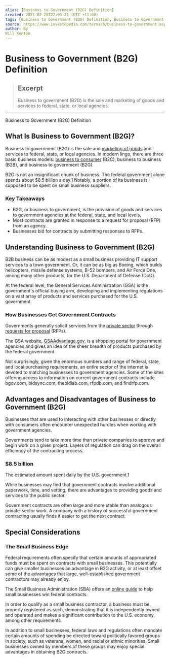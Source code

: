 ```yaml
---
alias: [Business to Government (B2G) Definition]
created: 2021-02-28T22:03:25 (UTC +11:00)
tags: [Business to Government (B2G) Definition, Business to Government (B2G) Definition]
source: https://www.investopedia.com/terms/b/business-to-government.asp
author: By
Will Kenton
---
```


# Business to Government (B2G) Definition

> ## Excerpt
> Business to government (B2G) is the sale and marketing of goods and services to federal, state, or local agencies.

---

Business to Government (B2G) Definition
## What Is Business to Government (B2G)?

Business to government (B2G) is the sale and [marketing of goods](https://www.investopedia.com/articles/financial-theory/11/small-business-marketing-techniques.asp) and services to federal, state, or local agencies. In modern lingo, there are three basic business models: [business to consumer](https://www.investopedia.com/terms/b/btoc.asp) (B2C), business to business (B2B), and business to government (B2G).

B2G is not an insignificant chunk of business. The federal government alone spends about $8.5 billion a day.1 Notably, a portion of its business is supposed to be spent on small business suppliers.

### Key Takeaways

-   B2G, or business to government, is the provision of goods and services to government agencies at the federal, state, and local levels.
-   Most contracts are granted in response to a request for proposal (RFP) from an agency.
-   Businesses bid for contracts by submitting responses to RFPs.

## Understanding Business to Government (B2G)

B2B business can be as modest as a small business providing IT support services to a town government. Or, it can be as big as Boeing, which builds helicopters, missile defense systems, B-52 bombers, and Air Force One, among many other products, for the U.S. Department of Defense (DoD).

At the federal level, the General Services Administration (GSA) is the government's official buying arm, developing and implementing regulations on a vast array of products and services purchased for the U.S. government.

### How Businesses Get Government Contracts

Governments generally solicit services from the [private sector](https://www.investopedia.com/terms/p/private-sector.asp) through [requests for proposal](https://www.investopedia.com/terms/r/request-for-proposal.asp) (RFPs).

The GSA website, [GSAAdvantage.gov](https://www.gsaadvantage.gov/advantage/main/home.do), is a shopping portal for government agencies and gives an idea of the sheer breadth of products purchased by the federal government.

Not surprisingly, given the enormous numbers and range of federal, state, and local purchasing requirements, an entire sector of the internet is devoted to matching businesses to government agencies. Some of the sites offering access to information on current government contracts include bgov.com, bidsync.com, thebidlab.com, rfpdb.com, and findrfp.com.

## Advantages and Disadvantages of Business to Government (B2G)

Businesses that are used to interacting with other businesses or directly with consumers often encounter unexpected hurdles when working with government agencies.

Governments tend to take more time than private companies to approve and begin work on a given project. Layers of regulation can drag on the overall efficiency of the contracting process.

### $8.5 billion

The estimated amount spent daily by the U.S. government.1

While businesses may find that government contracts involve additional paperwork, time, and vetting, there are advantages to providing goods and services to the public sector.

Government contracts are often large and more stable than analogous private-sector work. A company with a history of successful government contracting usually finds it easier to get the next contract.

## Special Considerations

### The Small Business Edge

Federal requirements often specify that certain amounts of appropriated funds must be spent on contracts with small businesses. This potentially can give smaller businesses an advantage in B2G activity, or at least offset some of the advantages that large, well-established government contractors may already enjoy.

The Small Business Administration (SBA) offers an [online guide](https://www.sba.gov/federal-contracting/contracting-guide/how-win-contracts) to help small businesses win federal contracts.

In order to qualify as a small business contractor, a business must be properly registered as such, demonstrating that it is independently owned and operated and makes a significant contribution to the U.S. economy, among other requirements.

In addition to small businesses, federal laws and regulations often mandate certain amounts of spending be directed toward politically favored groups in society, such as veterans, women, and racial or ethnic minorities. Small businesses owned by members of these groups may enjoy special advantages in obtaining B2G contracts.
